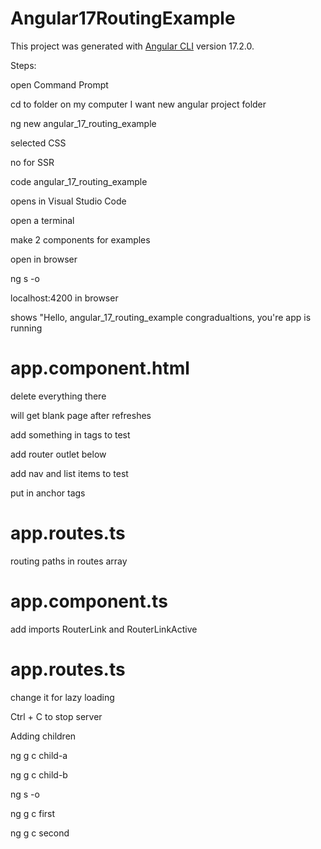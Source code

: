 # Angular17RoutingExample

This project was generated with [Angular CLI](https://github.com/angular/angular-cli) version 17.2.0.

Steps:

open Command Prompt

cd to folder on my computer I want new angular project folder

ng new angular_17_routing_example

selected CSS

no for SSR

code angular_17_routing_example

opens in Visual Studio Code

open a terminal

make 2 components for examples

open in browser

ng s -o

localhost:4200 in browser

shows "Hello, angular_17_routing_example
congradualtions, you're app is running

# app.component.html

delete everything there

will get blank page after refreshes

add something in tags to test

add router outlet below

add nav and list items to test

put in anchor tags

# app.routes.ts

routing paths in routes array

# app.component.ts

add imports RouterLink and RouterLinkActive

# app.routes.ts

change it for lazy loading

Ctrl + C to stop server

Adding children

ng g c child-a

ng g c child-b

ng s -o





ng g c first

ng g c second
